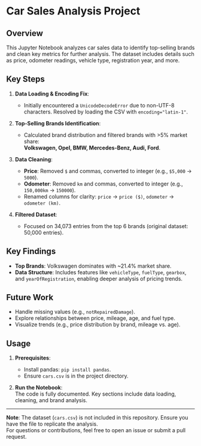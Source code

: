# Car Sales Analysis Project

## Overview
This Jupyter Notebook analyzes car sales data to identify top-selling brands and clean key metrics for further analysis. The dataset includes details such as price, odometer readings, vehicle type, registration year, and more.

## Key Steps
1. **Data Loading & Encoding Fix**:  
   - Initially encountered a `UnicodeDecodeError` due to non-UTF-8 characters. Resolved by loading the CSV with `encoding="latin-1"`.

2. **Top-Selling Brands Identification**:  
   - Calculated brand distribution and filtered brands with >5% market share:  
     **Volkswagen, Opel, BMW, Mercedes-Benz, Audi, Ford**.

3. **Data Cleaning**:  
   - **Price**: Removed `$` and commas, converted to integer (e.g., `$5,000` → `5000`).  
   - **Odometer**: Removed `km` and commas, converted to integer (e.g., `150,000km` → `150000`).  
   - Renamed columns for clarity: `price` → `price ($)`, `odometer` → `odometer (km)`.

4. **Filtered Dataset**:  
   - Focused on 34,073 entries from the top 6 brands (original dataset: 50,000 entries).

## Key Findings
- **Top Brands**: Volkswagen dominates with ~21.4% market share.
- **Data Structure**: Includes features like `vehicleType`, `fuelType`, `gearbox`, and `yearOfRegistration`, enabling deeper analysis of pricing trends.

## Future Work
- Handle missing values (e.g., `notRepairedDamage`).
- Explore relationships between price, mileage, age, and fuel type.
- Visualize trends (e.g., price distribution by brand, mileage vs. age).

## Usage
1. **Prerequisites**:  
   - Install pandas: `pip install pandas`.
   - Ensure `cars.csv` is in the project directory.

2. **Run the Notebook**:  
   The code is fully documented. Key sections include data loading, cleaning, and brand analysis.

---

**Note**: The dataset (`cars.csv`) is not included in this repository. Ensure you have the file to replicate the analysis.  
For questions or contributions, feel free to open an issue or submit a pull request.